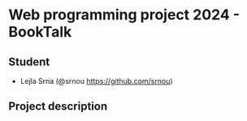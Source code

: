# Web programming project 2024 - BookTalk

## Student
- Lejla Srna (@srnou https://github.com/srnou)
  
## Project description



